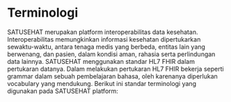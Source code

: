 # Terminologi

SATUSEHAT merupakan platform interoperabilitas data kesehatan. Interoperabilitas memungkinkan informasi kesehatan dipertukarkan sewaktu-waktu, antara tenaga medis yang berbeda, entitas lain yang berwenang, dan pasien, dalam kondisi aman, rahasia serta perlindungan data lainnya. SATUSEHAT menggunakan standar HL7 FHIR dalam pertukaran datanya. Dalam melakukan pertukaran HL7 FHIR bekerja seperti grammar dalam sebuah pembelajaran bahasa, oleh karenanya diperlukan vocabulary yang mendukung. Berikut ini standar terminologi yang digunakan pada SATUSEHAT platform:
